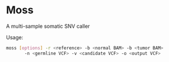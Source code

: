 # Moss

A multi-sample somatic SNV caller

Usage:
``` bash
moss [options] -r <reference> -b <normal BAM> -b <tumor BAM>
       -n <germline VCF> -v <candidate VCF> -o <output VCF>
```